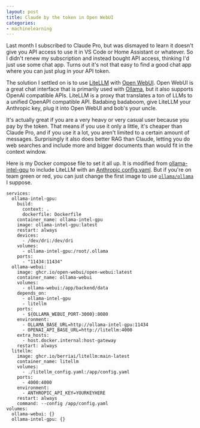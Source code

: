 ```yaml
---
layout: post
title: Claude by the token in Open WebUI
categories:
- machinelearning
---
```


Last month I subscribed to Claude Pro, but was dismayed to learn it doesn't give you API access to use it in VS Code or Home Assistant or whatever.
So I didn't renew my subscription and instead bought API access, thinking I'd just use some chat app.
Turns out it's not that easy to find a good chat app where you can just plug in your API token.

The solution I settled on is to use [LiteLLM](https://docs.litellm.ai/) with [Open WebUI](https://docs.openwebui.com/).
Open WebUI is a great chat interface that is primarily used with [Ollama](https://ollama.com/), but it also supports OpenAI compatible APIs.
LiteLLM is a proxy that translates a ton of LLMs to a unified OpenAPI compatible API.
Badabing badaboom, give LiteLLM your Anthropic key, plug it into Open WebUI and bob's your uncle.

It's actually great if you are a very heavy or very casual user because you pay by the token.
That means if you use it only a little, it's cheaper than Claude Pro, and if you use it a lot, you aren't limited to a certain amount of messages.
Surprisingly it also does better RAG than Claude, letting you do web searches and include more and bigger documents than would fit in the context window.

Here is my Docker compose file to set it all up.
It is modified from [ollama-intel-gpu](https://github.com/mattcurf/ollama-intel-gpu) to include LiteLLM with an [Anthropic config.yaml](https://docs.litellm.ai/docs/providers/anthropic#2-start-the-proxy).
But if you're on team green or red, you can just change the first image to use [`ollama/ollama`](https://hub.docker.com/r/ollama/ollama) I suppose.

```
services:
  ollama-intel-gpu:
    build:
      context: .
      dockerfile: Dockerfile
    container_name: ollama-intel-gpu
    image: ollama-intel-gpu:latest
    restart: always
    devices:
      - /dev/dri:/dev/dri
    volumes:
      - ollama-intel-gpu:/root/.ollama
    ports:
      - "11434:11434"
  ollama-webui:
    image: ghcr.io/open-webui/open-webui:latest
    container_name: ollama-webui
    volumes:
      - ollama-webui:/app/backend/data
    depends_on:
      - ollama-intel-gpu
      - litellm
    ports:
      - ${OLLAMA_WEBUI_PORT-3000}:8080
    environment:
      - OLLAMA_BASE_URL=http://ollama-intel-gpu:11434
      - OPENAI_API_BASE_URL=http://litellm:4000
    extra_hosts:
      - host.docker.internal:host-gateway
    restart: always
  litellm:
    image: ghcr.io/berriai/litellm:main-latest
    container_name: litellm
    volumes:
      - ./litellm_config.yaml:/app/config.yaml
    ports:
      - 4000:4000
    environment:
      - ANTHROPIC_API_KEY=YOURKEYHERE
    restart: always
    command: --config /app/config.yaml
volumes:
  ollama-webui: {}
  ollama-intel-gpu: {}
```